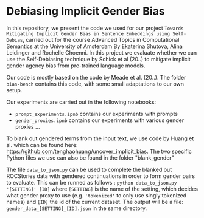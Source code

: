 # Debiasing Implicit Gender Bias

In this repository, we present the code we  used for our project `Towards Mitigating Implicit Gender Bias in Sentence Embeddings using
Self-Debias`, carried out for the course Advanced Topics in Computational Semantics at the University of Amsterdam By Ekaterina Shutova, Alina Leidinger and Rochelle Choenni.
In this project we evaluate whether we can use the Self-Debiasing technique by Schick et al (20..) to mitigate implicit gender agency bias from pre-trained language models. 

Our code is mostly based on the code by Meade et al. (20..). The folder `bias-bench` contains this code, with some small adaptations to our own setup. 

Our experiments are carried out in the following notebooks:
* `prompt_experiments.ipnb` contains our experiments with prompts
* `gender_proxies.ipnb` contains our experiments with various gender proxies ...


To blank out gendered terms from the input text, we use code by Huang et al. which can be found here: https://github.com/tenghaohuang/uncover_implicit_bias. The two specific Python files we use can also be found in the folder "blank_gender"

The file `data_to_json.py` can be used to complete the blanked out ROCStories data with gendered continuations in order to form gender pairs to evaluate. This can be runned as follows :
`python data_to_json.py '[SETTING]' [ID]`
where `[SETTING]` is the name of the setting, which decides what gender proxy to use (e.g. `'tokenized'` to only use singly tokenized names) and `[ID]` the id of the current dataset. The output will be a file:
`gender_data_[SETTING]_[ID].json` in the same directory.

